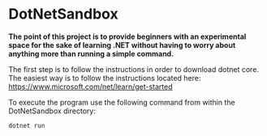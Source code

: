 # DotNetSandbox
__The point of this project is to provide beginners with an experimental space for the sake of learning .NET without having to worry about anything more than running a simple command.__

The first step is to follow the instructions in order to download dotnet core. The easiest way is to follow the instructions located here: https://www.microsoft.com/net/learn/get-started

To execute the program use the following command from within the DotNetSandbox directory:
```
dotnet run
```
